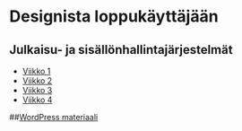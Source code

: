 # Designista loppukäyttäjään
## Julkaisu- ja sisällönhallintajärjestelmät
* [Viikko 1](viikko1/viikko1.md)
* [Viikko 2](viikko2/viikko2.md)
* [Viikko 3](viikko3/viikko3.md)
* [Viikko 4](viikko3/viikko4.md)

##[WordPress materiaali](https://moodle.metropolia.fi/course/view.php?id=7522)